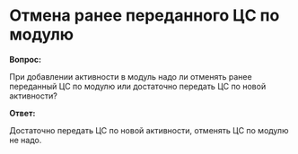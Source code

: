 # Отмена ранее переданного ЦС по модулю

**Вопрос:**

При добавлении активности в модуль надо ли отменять ранее переданный ЦС по модулю или достаточно передать ЦС по новой активности?

**Ответ:**&#x20;

Достаточно передать ЦС по новой активности, отменять ЦС по модулю не надо.
